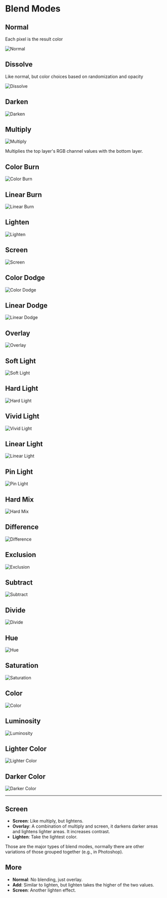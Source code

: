 # Blend Modes

## Normal

Each pixel is the result color

![Normal](assets/blend-mode-normal.png)

## Dissolve

Like normal, but color choices based on randomization and opacity

![Dissolve](assets/blend-mode-dissolve.png)

## Darken

![Darken](assets/blend-mode-darken.png)

## Multiply

![Multiply](assets/blend-mode-multiply.png)

Multiplies the top layer's RGB channel values with the bottom layer.

## Color Burn

![Color Burn](assets/blend-mode-color-burn.png)

## Linear Burn

![Linear Burn](assets/blend-mode-linear-burn.png)

## Lighten

![Lighten](assets/blend-mode-lighten.png)

## Screen

![Screen](assets/blend-mode-screen.png)

## Color Dodge

![Color Dodge](assets/blend-mode-color-dodge.png)

## Linear Dodge

![Linear Dodge](assets/blend-mode-linear-dodge.png)

## Overlay

![Overlay](assets/blend-mode-overlay.png)

## Soft Light

![Soft Light](assets/blend-mode-soft-light.png)

## Hard Light

![Hard Light](assets/blend-mode-hard-light.png)

## Vivid Light

![Vivid Light](assets/blend-mode-vivid-light.png)

## Linear Light

![Linear Light](assets/blend-mode-linear-light.png)

## Pin Light

![Pin Light](assets/blend-mode-pin-light.png)

## Hard Mix

![Hard Mix](assets/blend-mode-hard-mix.png)

## Difference

![Difference](assets/blend-mode-difference.png)

## Exclusion

![Exclusion](assets/blend-mode-exclusion.png)

## Subtract

![Subtract](assets/blend-mode-subtract.png)

## Divide

![Divide](assets/blend-mode-divide.png)

## Hue

![Hue](assets/blend-mode-hue.png)

## Saturation

![Saturation](assets/blend-mode-saturation.png)

## Color

![Color](assets/blend-mode-color.png)

## Luminosity

![Luminosity](assets/blend-mode-luminosity.png)

## Lighter Color

![Lighter Color](assets/blend-mode-lighter-color.png)

## Darker Color

![Darker Color](assets/blend-mode-darker-color.png)

* * *

## Screen



- **Screen**: Like multiply, but lightens.
- **Overlay**: A combination of multiply and screen, it darkens darker areas and lightens lighter areas. It increases contrast.
- **Lighten**: Take the lightest color.

Those are the major types of blend modes, normally there are other variations of those grouped together (e.g., in Photoshop).

## More

- **Normal**: No blending, just overlay.
- **Add**: Similar to lighten, but lighten takes the higher of the two values.
- **Screen**: Another lighten effect.

